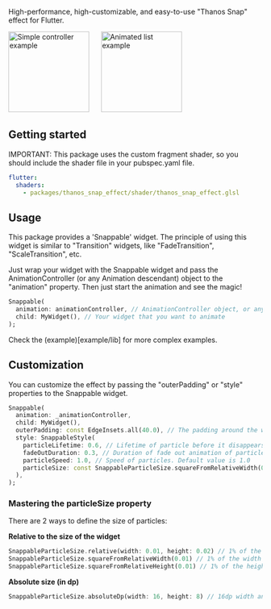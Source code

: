 High-performance, high-customizable, and easy-to-use "Thanos Snap" effect for Flutter.

<p>
  <img alt="Simple controller example" src="doc/simple_controller_example.gif" width="160"/>
  &nbsp;&nbsp;&nbsp;&nbsp;
  <img alt="Animated list example" src="doc/animated_list_example.gif" width="160"/>
</p>

## Getting started

IMPORTANT: This package uses the custom fragment shader, so you should include the shader file in your pubspec.yaml file.

```yaml
flutter:
  shaders:
    - packages/thanos_snap_effect/shader/thanos_snap_effect.glsl
```

## Usage

This package provides a 'Snappable' widget.
The principle of using this widget is similar to "Transition" widgets, like "FadeTransition", "ScaleTransition", etc.

Just wrap your widget with the Snappable widget and pass the AnimationController (or any Animation<double> descendant) object to the "animation" property.
Then just start the animation and see the magic!
```dart
Snappable(
  animation: animationController, // AnimationController object, or any other animation object with double tween from 0.0 to 1.0
  child: MyWidget(), // Your widget that you want to animate
);
```

Check the (example)[example/lib] for more complex examples.

## Customization

You can customize the effect by passing the "outerPadding" or "style" properties to the Snappable widget.

```dart
Snappable(
  animation: _animationController,
  child: MyWidget(),
  outerPadding: const EdgeInsets.all(40.0), // The padding around the widget where particles can appear. Default value is EdgeInsets.all(40.0) 
  style: SnappableStyle(
    particleLifetime: 0.6, // Lifetime of particle before it disappears. Default value is 0.6. Must be between 0.0 and 1.0
    fadeOutDuration: 0.3, // Duration of fade out animation of particle. Fade out effect starts in particleLifetime - fadeOutDuration and ends when particleLifetime ends. Default value is 0.3. Must be between 0.0 and particleLifetime
    particleSpeed: 1.0, // Speed of particles. Default value is 1.0
    particleSize: const SnappableParticleSize.squareFromRelativeWidth(0.01), // Size of 1 particle
  ),
);
```

### Mastering the particleSize property

There are 2 ways to define the size of particles:

**Relative to the size of the widget**
```dart
SnappableParticleSize.relative(width: 0.01, height: 0.02) // 1% of the width and 2% of the height of the widget
SnappableParticleSize.squareFromRelativeWidth(0.01) // 1% of the width of the widget. The height will be calculated to keep the square shape
SnappableParticleSize.squareFromRelativeHeight(0.01) // 1% of the height of the widget. The width will be calculated to keep the square shape
```

**Absolute size (in dp)**
```dart
SnappableParticleSize.absoluteDp(width: 16, height: 8) // 16dp width and 8dp height
```